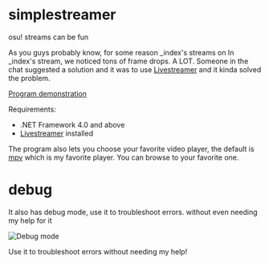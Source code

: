 # simplestreamer
osu! streams can be fun


As you guys probably know, for some reason _index's streams on In _index's stream, we noticed tons of frame drops. A LOT. Someone in the chat suggested a solution and it was to use [Livestreamer](http://docs.livestreamer.io/) and it kinda solved the problem.

[Program demonstration](https://www.youtube.com/watch?v=tN0zczqZflE)

Requirements:

* .NET Framework 4.0 and above
* [Livestreamer](http://docs.livestreamer.io/install.html#windows-binaries) installed

The program also lets you choose your favorite video player, the default is [mpv](http://mpv.io/) which is my favorite player. You can browse to your favorite one.


# debug
It also has debug mode, use it to troubleshoot errors. without even needing my help for it

![Debug mode](http://i.imgur.com/M66vjF3.gif)

Use it to troubleshoot errors without needing my help!
